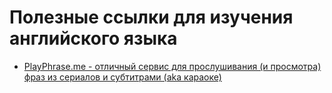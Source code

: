 # Полезные ссылки для изучения английского языка

* [PlayPhrase.me - отличный сервис для прослушивания (и просмотра) фраз из сериалов и субтитрами (aka караоке)](http://playphrase.me/en/search?q=you%20need%20something)
